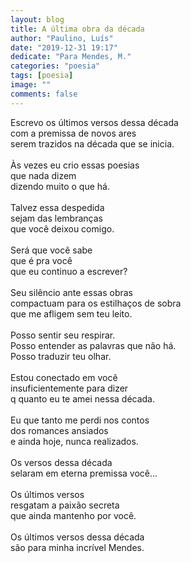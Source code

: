 ```yaml
---
layout: blog
title: A última obra da década
author: "Paulino, Luís"
date: "2019-12-31 19:17"
dedicate: "Para Mendes, M."
categories: "poesia"
tags: [poesia]
image: ""
comments: false
---
```


Escrevo os últimos versos dessa década\
com a premissa de novos ares\
serem trazidos na década que se inicia.\
\
Às vezes eu crio essas poesias\
que nada dizem\
dizendo muito o que há.\
\
Talvez essa despedida\
sejam das lembranças\
que você deixou comigo.\
\
Será que você sabe\
que é pra você\
que eu continuo a escrever?\
\
Seu silêncio ante essas obras\
compactuam para os estilhaços de sobra\
que me afligem sem teu leito.\
\
Posso sentir seu respirar.\
Posso entender as palavras que não há.\
Posso traduzir teu olhar.\
\
Estou conectado em você\
insuficientemente para dizer\
q quanto eu te amei nessa década.\
\
Eu que tanto me perdi nos contos\
dos romances ansiados\
e ainda hoje, nunca realizados.\
\
Os versos dessa década\
selaram em eterna premissa você...\
\
Os últimos versos\
resgatam a paixão secreta\
que ainda mantenho por você.\
\
Os últimos versos dessa década\
são para minha incrível Mendes.
